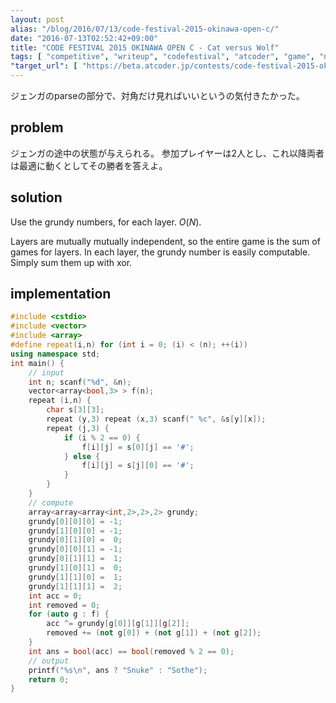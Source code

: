```yaml
---
layout: post
alias: "/blog/2016/07/13/code-festival-2015-okinawa-open-c/"
date: "2016-07-13T02:52:42+09:00"
title: "CODE FESTIVAL 2015 OKINAWA OPEN C - Cat versus Wolf"
tags: [ "competitive", "writeup", "codefestival", "atcoder", "game", "nim", "grundy" ]
"target_url": [ "https://beta.atcoder.jp/contests/code-festival-2015-okinawa-open/tasks/code_festival_2015_okinawa_c" ]
---
```


ジェンガのparseの部分で、対角だけ見ればいいというの気付きたかった。

<!-- more -->

## problem

ジェンガの途中の状態が与えられる。
参加プレイヤーは$2$人とし、これ以降両者は最適に動くとしてその勝者を答えよ。

## solution

Use the grundy numbers, for each layer. $O(N)$.

Layers are mutually mutually independent, so the entire game is the sum of games for layers. In each layer, the grundy number is easily computable. Simply sum them up with xor.

## implementation

``` c++
#include <cstdio>
#include <vector>
#include <array>
#define repeat(i,n) for (int i = 0; (i) < (n); ++(i))
using namespace std;
int main() {
    // input
    int n; scanf("%d", &n);
    vector<array<bool,3> > f(n);
    repeat (i,n) {
        char s[3][3];
        repeat (y,3) repeat (x,3) scanf(" %c", &s[y][x]);
        repeat (j,3) {
            if (i % 2 == 0) {
                f[i][j] = s[0][j] == '#';
            } else {
                f[i][j] = s[j][0] == '#';
            }
        }
    }
    // compute
    array<array<array<int,2>,2>,2> grundy;
    grundy[0][0][0] = -1;
    grundy[1][0][0] = -1;
    grundy[0][1][0] =  0;
    grundy[0][0][1] = -1;
    grundy[0][1][1] =  1;
    grundy[1][0][1] =  0;
    grundy[1][1][0] =  1;
    grundy[1][1][1] =  2;
    int acc = 0;
    int removed = 0;
    for (auto g : f) {
        acc ^= grundy[g[0]][g[1]][g[2]];
        removed += (not g[0]) + (not g[1]) + (not g[2]);
    }
    int ans = bool(acc) == bool(removed % 2 == 0);
    // output
    printf("%s\n", ans ? "Snuke" : "Sothe");
    return 0;
}
```
